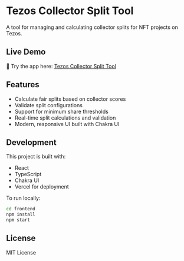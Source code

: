 # Tezos Collector Split Tool

A tool for managing and calculating collector splits for NFT projects on Tezos.

## Live Demo

🚀 Try the app here: [Tezos Collector Split Tool](https://collector-split-tool.vercel.app/)

## Features

- Calculate fair splits based on collector scores
- Validate split configurations
- Support for minimum share thresholds
- Real-time split calculations and validation
- Modern, responsive UI built with Chakra UI

## Development

This project is built with:
- React
- TypeScript
- Chakra UI
- Vercel for deployment

To run locally:

```bash
cd frontend
npm install
npm start
```

## License

MIT License
